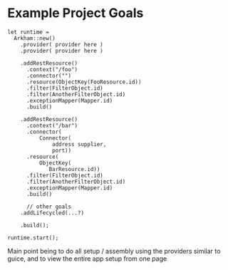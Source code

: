 # Example Project Goals
````
let runtime = 
  Arkham::new()
    .provider( provider here )
    .provider( provider here )
    
    .addRestResource()
      .context("/foo")
      .connector("")
      .resource(ObjectKey(FooResource.id))
      .filter(FilterObject.id)
      .filter(AnotherFilterObject.id)
      .exceptionMapper(Mapper.id)
      .build()
      
    .addRestResource()
      .context("/bar")
      .connector(
          Connector(
              address supplier, 
              port))
      .resource(
          ObjectKey(
             BarResource.id))
      .filter(FilterObject.id)
      .filter(AnotherFilterObject.id)
      .exceptionMapper(Mapper.id)
      .build()
      
      // other goals
    .addLifecycled(...?)
    
    .build();

runtime.start();
````

Main point being to do all setup / assembly using the providers similar to guice, 
and to view the entire app setup from one page
